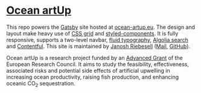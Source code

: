 # [Ocean artUp](https://ocean-artup.eu)

This repo powers the [Gatsby](https://www.gatsbyjs.org) site hosted at [ocean-artup.eu](https://ocean-artup.eu). The design and layout make heavy use of [CSS grid](https://css-tricks.com/snippets/css/complete-guide-grid) and [styled-components](https://www.styled-components.com). It is fully responsive, supports a two-level navbar, [fluid typography](https://css-tricks.com/snippets/css/fluid-typography), [Algolia search](https://www.algolia.com) and [Contentful](https://www.contentful.com). This site is maintained by [Janosh Riebesell](https://janosh.io) ([Mail](mailto:janosh.riebesell@gmail.com), [GitHub](https://github.com/janosh)).

Ocean artUp is a research project funded by an [Advanced Grant](https://cordis.europa.eu/project/rcn/205206_en.html) of the European Research Council. It aims to study the feasibility, effectiveness, associated risks and potential side effects of artificial upwelling in increasing ocean productivity, raising fish production, and enhancing oceanic CO<sub>2</sub> sequestration.
